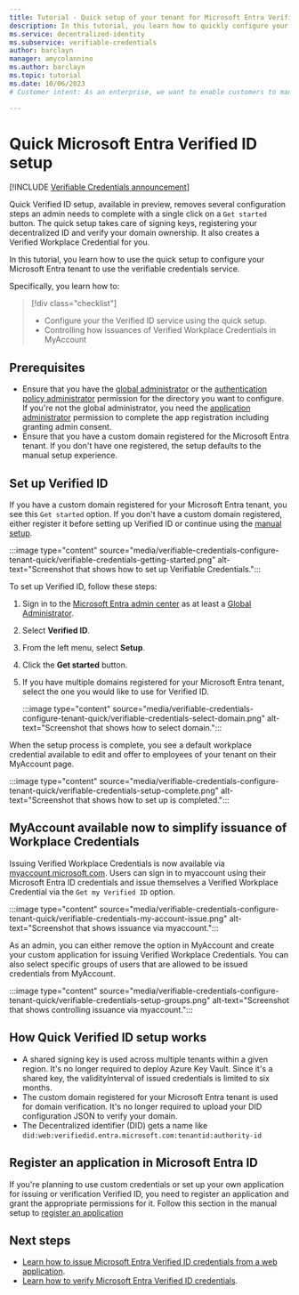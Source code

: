 ```yaml
---
title: Tutorial - Quick setup of your tenant for Microsoft Entra Verified ID
description: In this tutorial, you learn how to quickly configure your tenant to support the Verified ID service. 
ms.service: decentralized-identity
ms.subservice: verifiable-credentials
author: barclayn
manager: amycolannino
ms.author: barclayn
ms.topic: tutorial
ms.date: 10/06/2023
# Customer intent: As an enterprise, we want to enable customers to manage information about themselves by using verifiable credentials.

---
```


# Quick Microsoft Entra Verified ID setup

[!INCLUDE [Verifiable Credentials announcement](../../../includes/verifiable-credentials-brand.md)]

Quick Verified ID setup, available in preview, removes several configuration steps an admin needs to complete with a single click on a `Get started` button. The quick setup  takes care of signing keys, registering your decentralized ID and verify your domain ownership. It also creates a Verified Workplace Credential for you.

In this tutorial, you learn how to use the quick setup to configure your Microsoft Entra tenant to use the verifiable credentials service.

Specifically, you learn how to:

> [!div class="checklist"]
> - Configure your the Verified ID service using the quick setup.
> - Controlling how issuances of Verified Workplace Credentials in MyAccount

## Prerequisites

- Ensure that you have the [global administrator](~/identity/role-based-access-control/permissions-reference.md#global-administrator) or the [authentication policy administrator](~/identity/role-based-access-control/permissions-reference.md#authentication-policy-administrator) permission for the directory you want to configure. If you're not the global administrator, you need the [application administrator](~/identity/role-based-access-control/permissions-reference.md#application-administrator) permission to complete the app registration including granting admin consent.
- Ensure that you have a custom domain registered for the Microsoft Entra tenant. If you don't have one registered, the setup defaults to the manual setup experience.

## Set up Verified ID

If you have a custom domain registered for your Microsoft Entra tenant, you see this `Get started` option. If you don't have a custom domain registered, either register it before setting up Verified ID or continue using the [manual setup](verifiable-credentials-configure-tenant.md).

:::image type="content" source="media/verifiable-credentials-configure-tenant-quick/verifiable-credentials-getting-started.png" alt-text="Screenshot that shows how to set up Verifiable Credentials.":::

To set up Verified ID, follow these steps:

1. Sign in to the [Microsoft Entra admin center](https://entra.microsoft.com) as at least a [Global Administrator](~/identity/role-based-access-control/permissions-reference.md#global-administrator).

1. Select **Verified ID**.

1. From the left menu, select **Setup**.

1. Click the **Get started** button.

1. If you have multiple domains registered for your Microsoft Entra tenant, select the one you would like to use for Verified ID.

    :::image type="content" source="media/verifiable-credentials-configure-tenant-quick/verifiable-credentials-select-domain.png" alt-text="Screenshot that shows how to select domain.":::

When the setup process is complete, you see a default workplace credential available to edit and offer to employees of your tenant on their MyAccount page.

:::image type="content" source="media/verifiable-credentials-configure-tenant-quick/verifiable-credentials-setup-complete.png" alt-text="Screenshot that shows how to set up is completed.":::

## MyAccount available now to simplify issuance of Workplace Credentials
Issuing Verified Workplace Credentials is now available via [myaccount.microsoft.com](https://myaccount.microsoft.com/). Users can sign in to myaccount using their Microsoft Entra ID credentials and issue themselves a Verified Workplace Credential via the `Get my Verified ID` option.  

:::image type="content" source="media/verifiable-credentials-configure-tenant-quick/verifiable-credentials-my-account-issue.png" alt-text="Screenshot that shows issuance via myaccount.":::

As an admin, you can either remove the option in MyAccount and create your custom application for issuing Verified Workplace Credentials. You can also select specific groups of users that are allowed to be issued credentials from MyAccount.

:::image type="content" source="media/verifiable-credentials-configure-tenant-quick/verifiable-credentials-setup-groups.png" alt-text="Screenshot that shows controlling issuance via myaccount.":::

## How Quick Verified ID setup works

- A shared signing key is used across multiple tenants within a given region. It's no longer required to deploy Azure Key Vault. Since it's a shared key, the validityInterval of issued credentials is limited to six months.
- The custom domain registered for your Microsoft Entra tenant is used for domain verification. It's no longer required to upload your DID configuration JSON to verify your domain.
- The Decentralized identifier (DID) gets a name like `did:web:verifiedid.entra.microsoft.com:tenantid:authority-id`

## Register an application in Microsoft Entra ID

If you're planning to use custom credentials or set up your own application for issuing or verification Verified ID, you need to register an application and grant the appropriate permissions for it. Follow this section in the manual setup to [register an application](verifiable-credentials-configure-tenant.md#register-an-application-in-microsoft-entra-id)

## Next steps

- [Learn how to issue Microsoft Entra Verified ID credentials from a web application](verifiable-credentials-configure-issuer.md).
- [Learn how to verify Microsoft Entra Verified ID credentials](verifiable-credentials-configure-verifier.md).

